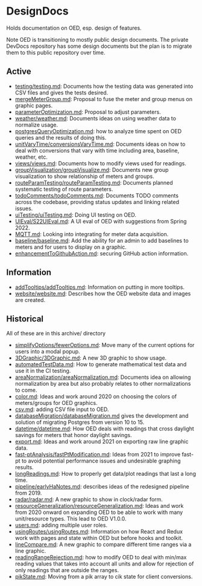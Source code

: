 # DesignDocs

Holds documentation on OED, esp. design of features.

Note OED is transitioning to mostly public design documents. The private DevDocs repository has some design documents but the plan is to migrate them to this public repository over time.

## Active

- [testing/testing.md](./testing/testing.md): Documents how the testing data was generated into CSV files and gives the tests desired.
- [mergeMeterGroup.md](./MergeMeterGroup/mergeMeterGroup.md): Proposal to fuse the meter and group menus on graphic pages.
- [parameterOptimization.md](./parameterOptimization/parameterOptimization.md): Proposal to adjust parameters.
- [weather/weather.md](./weather/weather.md): Documents ideas on using weather data to normalize usage.
- [postgresQueryOptimization.md](./postgresQueryOptimization/postgresQueryOptimization.md): how to analyze time spent on OED queries and the results of doing this.
- [unitVaryTime/conversionsVaryTime.md](./unitVaryTime/conversionsVaryTime.md): Documents ideas on how to deal with conversions that vary with time including area, baseline, weather, etc.
- [views/views.md](./views/views.md): Documents how to modify views used for readings.
- [groupVisualization/groupVisualize.md](./groupVisualization/groupVisualization.md): Documents new group visualization to show relationship of meters and groups.
- [routeParamTesting/routeParamTesting.md](./routeParamTesting/routeParamTesting.md): Documents planned systematic testing of route parameters.
- [todoComments/todoComments.md](./todoComments/todoComments.md): Documents TODO comments across the codebase, providing status updates and linking related issues.
- [uiTesting/uiTesting.md](./uiTesting/UITesting.md): Doing UI testing on OED.
- [UIEval/S22UIEval.md](./UIEval/S22UIEval.md): A UI eval of OED with suggestions from Spring 2022.
- [MQTT.md](./MQTT.md): Looking into integrating for meter data acquisition.
- [baseline/baseline.md](./baseline/baseline.md): Add the ability for an admin to add baselines to meters and for users to display on a graphic.
- [enhancementToGithubAction.md](./githubAction/enhancementToGithubAction.md): securing GitHub action information.

## Information

- [addTooltips/addTooltips.md](./addTooltips/addTooltips.md): Information on putting in more tooltips.
- [website/website.md](./website/website.md): Describes how the OED website data and images are created.

## Historical

All of these are in this archive/ directory

- [simplifyOptions/fewerOptions.md](./archive/simplifyOptions/fewerOptions.md): Move many of the current options for users into a modal popup.
- [3DGraphic/3DGraphic.md](./archive/3DGraphic/3DGraphic.md): A new 3D graphic to show usage.
- [automatedTestData.md](./archive/automatedTestData.md): How to generate mathematical test data and use it in the CI testing.
- [areaNormalization/areaNormalization.md](./archive/areaNormalization/areaNormalization.md): Documents idea on allowing normalization by area but also probably relates to other normalizations to come.
- [color.md](./archive/color.md): Ideas and work around 2020 on choosing the colors of meters/groups for OED graphics.
- [csv.md](./archive/csv/csv.md): adding CSV file input to OED.
- [databaseMigration/databaseMigration.md](./archive/databaseMigration/databaseMigration.md) gives the development and solution of migrating Postgres from version 10 to 15.
- [datetime/datetime.md](./archive/datetime/datetime.md): How OED deals with readings that cross daylight savings for meters that honor daylight savings.
- [export.md](./archive/export.md): Ideas and work around 2021 on exporting raw line graphic data.
- [fast-ptAnalysis/fastPtModification.md](./archive/fast-ptAnalysis/fastPtModification.md): Ideas from 2021 to improve fast-pt to avoid potential performance issues and undesirable graphing results.
- [longReadings.md](./archive/longReadings.md): How to properly get data/plot readings that last a long time.
- [pipeline/earlyHaNotes.md](./archive/pipeline/earlyHaNotes.md): describes ideas of the redesigned pipeline from 2019.
- [radar/radar.md](./archive/radar/radar.md): A new graphic to show in clock/radar form.
- [resourceGeneralization/resourceGeneralization.md](./archive/resourceGeneralization/resourceGeneralization.md): Ideas and work from 2020 onward on expanding OED to be able to work with many unit/resource types. This lead to OED V1.0.0.
- [users.md](./archive/users.md): adding multiple user roles.
- [usingRoutes/usingRoutes.md](./archive/usingRoutes/usingRoutes.md): Information on how React and Redux work with pages and state within OED but before hooks and toolkit.
- [lineCompare.md](./archive/lineCompare/lineCompare.md): A new graphic to compare different time ranges via a line graphic.
- [readingRangeRejection.md](./archive/readingRangeRejection/readingRangeRejection.md): how to modify OED to deal with min/max reading values that takes into account all units and allow for rejection of only readings that are outside the ranges.
- [pikState.md](./archive/pikState.md): Moving from a pik array to cik state for client conversions.
